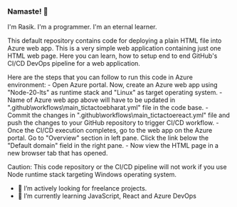 ### Namaste! 👋

I'm Rasik. I'm a programmer. I'm an eternal learner.

This default repository contains code for deploying a plain HTML file into Azure web app. This is a very simple web application containing just one HTML web page. Here you can learn, how to setup end to end GitHub's CI/CD DevOps pipeline for a web application. 

Here are the steps that you can follow to run this code in Azure environment:
    - Open Azure portal. Now, create an Azure web app using "Node-20-lts" as runtime stack and "Linux" as target operating system.
    - Name of Azure web app above will have to be updated in ".github\workflows\main_tictactoebharat.yml" file in the code base.
    - Commit the changes in ".github\workflows\main_tictactoereact.yml" file and push the changes to your GitHub repository to trigger CI/CD workflow.
    - Once the CI/CD execution completes, go to the web app on the Azure portal. Go to "Overview" section in left pane. Click the link below the "Default domain" field in the right pane.
    - Now view the HTML page in a new browser tab that has opened.

Caution: This code repository or the CI/CD pipeline will not work if you use Node runtime stack targeting Windows operating system.

- 🔭 I’m actively looking for freelance projects.
- 🌱 I’m currently learning JavaScript, React and Azure DevOps

<!--
**rasik210/rasik210** is a ✨ _special_ ✨ repository because its `README.md` (this file) appears on your GitHub profile.

Here are some ideas to get you started:

- 🔭 I’m currently working on ...
- 🌱 I’m currently learning ...
- 👯 I’m looking to collaborate on ...
- 🤔 I’m looking for help with ...
- 💬 Ask me about ...
- 📫 How to reach me: ...
- 😄 Pronouns: ...
- ⚡ Fun fact: ...
-->
